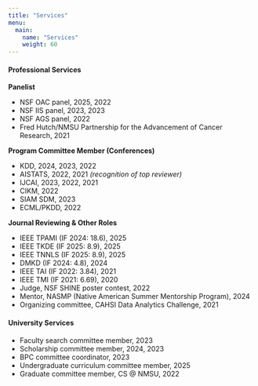 ```yaml
---
title: "Services"
menu:
  main:
    name: "Services"
    weight: 60
---
```


#### Professional Services

**Panelist**
- NSF OAC panel, 2025, 2022  
- NSF IIS panel, 2023, 2023  
- NSF AGS panel, 2022   
- Fred Hutch/NMSU Partnership for the Advancement of Cancer Research, 2021

**Program Committee Member (Conferences)**
- KDD, 2024, 2023, 2022
- AISTATS, 2022, 2021 *(recognition of top reviewer)*
- IJCAI, 2023, 2022, 2021 
- CIKM, 2022
- SIAM SDM, 2023  
- ECML/PKDD, 2022

**Journal Reviewing & Other Roles**
- IEEE TPAMI (IF 2024: 18.6), 2025  
- IEEE TKDE (IF 2025: 8.9), 2025  
- IEEE TNNLS (IF 2025: 8.9), 2025  
- DMKD (IF 2024: 4.8), 2024  
- IEEE TAI (IF 2022: 3.84), 2021  
- IEEE TMI (IF 2021: 6.69), 2020  
- Judge, NSF SHINE poster contest, 2022  
- Mentor, NASMP (Native American Summer Mentorship Program), 2024  
- Organizing committee, CAHSI Data Analytics Challenge, 2021  

#### University Services
- Faculty search committee member, 2023  
- Scholarship committee member, 2024, 2023  
- BPC committee coordinator, 2023  
- Undergraduate curriculum committee member, 2025  
- Graduate committee member, CS @ NMSU, 2022
